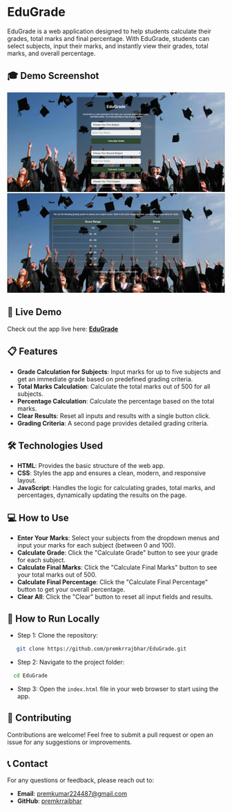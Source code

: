 # EduGrade

EduGrade is a web application designed to help students calculate their grades, total marks and final percentage. With EduGrade, students can select subjects, input their marks, and instantly view their grades, total marks, and overall percentage.

## 🎓 Demo Screenshot

![Screenshot of Project](assets/screenshot/screenshot1.png)
![Screenshot of Project](assets/screenshot/screenshot2.png)

## 🔗 Live Demo

Check out the app live here: **[EduGrade](https://premkrrajbhar.github.io/EduGrade/)**

## 📋 Features

- **Grade Calculation for Subjects**: Input marks for up to five subjects and get an immediate grade based on predefined grading criteria.
- **Total Marks Calculation**: Calculate the total marks out of 500 for all subjects.
- **Percentage Calculation**: Calculate the percentage based on the total marks.
- **Clear Results**: Reset all inputs and results with a single button click.
- **Grading Criteria**: A second page provides detailed grading criteria.

## 🛠️ Technologies Used

- **HTML**: Provides the basic structure of the web app.
- **CSS**: Styles the app and ensures a clean, modern, and responsive layout.
- **JavaScript**: Handles the logic for calculating grades, total marks, and percentages, dynamically updating the results on the page.

## 💻 How to Use

- **Enter Your Marks**: Select your subjects from the dropdown menus and input your marks for each subject (between 0 and 100).
- **Calculate Grade**: Click the "Calculate Grade" button to see your grade for each subject.
- **Calculate Final Marks**: Click the "Calculate Final Marks" button to see your total marks out of 500.
- **Calculate Final Percentage**: Click the "Calculate Final Percentage" button to get your overall percentage.
- **Clear All**: Click the "Clear" button to reset all input fields and results.

## 🚀 How to Run Locally

- Step 1: Clone the repository:

```bash
   git clone https://github.com/premkrrajbhar/EduGrade.git
```

- Step 2: Navigate to the project folder:

```bash
  cd EduGrade
```

- Step 3: Open the `index.html` file in your web browser to start using the app.

## 🤝 Contributing

Contributions are welcome! Feel free to submit a pull request or open an issue for any suggestions or improvements.

## 📞 Contact

For any questions or feedback, please reach out to:

- **Email**: [premkumar224487@gmail.com](mailto:premkumar224487@gmail.com)
- **GitHub**: [premkrrajbhar](https://github.com/premkrrajbhar)
